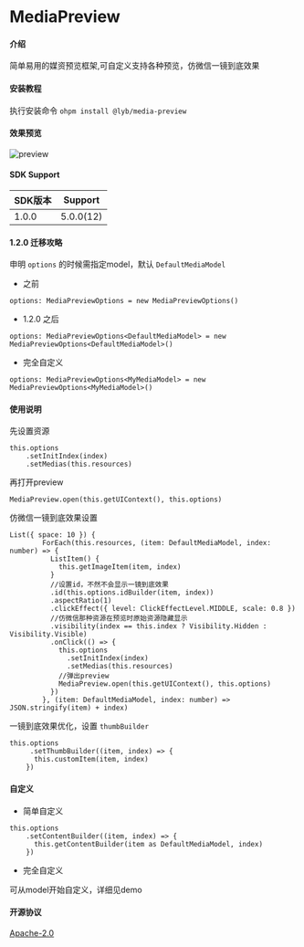 # MediaPreview

#### 介绍

简单易用的媒资预览框架,可自定义支持各种预览，仿微信一镜到底效果

#### 安装教程

执行安装命令
`ohpm install @lyb/media-preview`

#### 效果预览
![preview](resources/preview.gif)

#### SDK Support

| SDK版本  | Support   |
|--------|-----------|
| 1.0.0  | 5.0.0(12) |

#### 1.2.0 迁移攻略
申明 `options` 的时候需指定model，默认 `DefaultMediaModel`

* 之前
```
options: MediaPreviewOptions = new MediaPreviewOptions()
```
* 1.2.0 之后
```
options: MediaPreviewOptions<DefaultMediaModel> = new MediaPreviewOptions<DefaultMediaModel>()
```
* 完全自定义
```
options: MediaPreviewOptions<MyMediaModel> = new MediaPreviewOptions<MyMediaModel>()
```

#### 使用说明
先设置资源
```
this.options
    .setInitIndex(index)
    .setMedias(this.resources)
```

再打开preview
```
MediaPreview.open(this.getUIContext(), this.options)
```

仿微信一镜到底效果设置
```
List({ space: 10 }) {
        ForEach(this.resources, (item: DefaultMediaModel, index: number) => {
          ListItem() {
            this.getImageItem(item, index)
          }
          //设置id，不然不会显示一镜到底效果
          .id(this.options.idBuilder(item, index))
          .aspectRatio(1)
          .clickEffect({ level: ClickEffectLevel.MIDDLE, scale: 0.8 })
          //仿微信那种资源在预览时原始资源隐藏显示
          .visibility(index == this.index ? Visibility.Hidden : Visibility.Visible)
          .onClick(() => {
            this.options
              .setInitIndex(index)
              .setMedias(this.resources)
            //弹出preview
            MediaPreview.open(this.getUIContext(), this.options)
          })
        }, (item: DefaultMediaModel, index: number) => JSON.stringify(item) + index)
```

一镜到底效果优化，设置 `thumbBuilder`
```
this.options
     .setThumbBuilder((item, index) => {
      this.customItem(item, index)
    })
```

#### 自定义
* 简单自定义

```
this.options
    .setContentBuilder((item, index) => {
      this.getContentBuilder(item as DefaultMediaModel, index)
    })
```
* 完全自定义

可从model开始自定义，详细见demo

#### 开源协议

[Apache-2.0](LICENSE)
